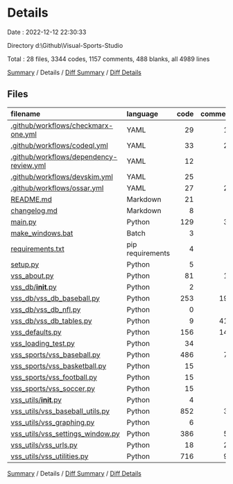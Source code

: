 # Details

Date : 2022-12-12 22:30:33

Directory d:\\Github\\Visual-Sports-Studio

Total : 28 files,  3344 codes, 1157 comments, 488 blanks, all 4989 lines

[Summary](results.md) / Details / [Diff Summary](diff.md) / [Diff Details](diff-details.md)

## Files
| filename | language | code | comment | blank | total |
| :--- | :--- | ---: | ---: | ---: | ---: |
| [.github/workflows/checkmarx-one.yml](/.github/workflows/checkmarx-one.yml) | YAML | 29 | 18 | 9 | 56 |
| [.github/workflows/codeql.yml](/.github/workflows/codeql.yml) | YAML | 33 | 29 | 13 | 75 |
| [.github/workflows/dependency-review.yml](/.github/workflows/dependency-review.yml) | YAML | 12 | 6 | 3 | 21 |
| [.github/workflows/devskim.yml](/.github/workflows/devskim.yml) | YAML | 25 | 4 | 6 | 35 |
| [.github/workflows/ossar.yml](/.github/workflows/ossar.yml) | YAML | 27 | 21 | 9 | 57 |
| [README.md](/README.md) | Markdown | 21 | 0 | 8 | 29 |
| [changelog.md](/changelog.md) | Markdown | 8 | 0 | 2 | 10 |
| [main.py](/main.py) | Python | 129 | 35 | 27 | 191 |
| [make_windows.bat](/make_windows.bat) | Batch | 3 | 0 | 0 | 3 |
| [requirements.txt](/requirements.txt) | pip requirements | 4 | 0 | 0 | 4 |
| [setup.py](/setup.py) | Python | 5 | 0 | 0 | 5 |
| [vss_about.py](/vss_about.py) | Python | 81 | 10 | 10 | 101 |
| [vss_db/__init__.py](/vss_db/__init__.py) | Python | 2 | 0 | 2 | 4 |
| [vss_db/vss_db_baseball.py](/vss_db/vss_db_baseball.py) | Python | 253 | 194 | 117 | 564 |
| [vss_db/vss_db_nfl.py](/vss_db/vss_db_nfl.py) | Python | 0 | 0 | 1 | 1 |
| [vss_db/vss_db_tables.py](/vss_db/vss_db_tables.py) | Python | 9 | 410 | 9 | 428 |
| [vss_defaults.py](/vss_defaults.py) | Python | 156 | 144 | 10 | 310 |
| [vss_loading_test.py](/vss_loading_test.py) | Python | 34 | 3 | 9 | 46 |
| [vss_sports/vss_baseball.py](/vss_sports/vss_baseball.py) | Python | 486 | 78 | 92 | 656 |
| [vss_sports/vss_basketball.py](/vss_sports/vss_basketball.py) | Python | 15 | 0 | 4 | 19 |
| [vss_sports/vss_football.py](/vss_sports/vss_football.py) | Python | 15 | 0 | 4 | 19 |
| [vss_sports/vss_soccer.py](/vss_sports/vss_soccer.py) | Python | 15 | 0 | 4 | 19 |
| [vss_utils/__init__.py](/vss_utils/__init__.py) | Python | 4 | 0 | 0 | 4 |
| [vss_utils/vss_baseball_utils.py](/vss_utils/vss_baseball_utils.py) | Python | 852 | 31 | 35 | 918 |
| [vss_utils/vss_graphing.py](/vss_utils/vss_graphing.py) | Python | 6 | 0 | 4 | 10 |
| [vss_utils/vss_settings_window.py](/vss_utils/vss_settings_window.py) | Python | 386 | 58 | 50 | 494 |
| [vss_utils/vss_urls.py](/vss_utils/vss_urls.py) | Python | 18 | 20 | 12 | 50 |
| [vss_utils/vss_utilities.py](/vss_utils/vss_utilities.py) | Python | 716 | 96 | 48 | 860 |

[Summary](results.md) / Details / [Diff Summary](diff.md) / [Diff Details](diff-details.md)